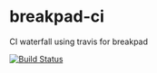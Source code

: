 breakpad-ci
===========

CI waterfall using travis for breakpad

[![Build Status](https://travis-ci.org/primiano/breakpad-ci.svg?branch=master)](https://travis-ci.org/primiano/breakpad-ci)
